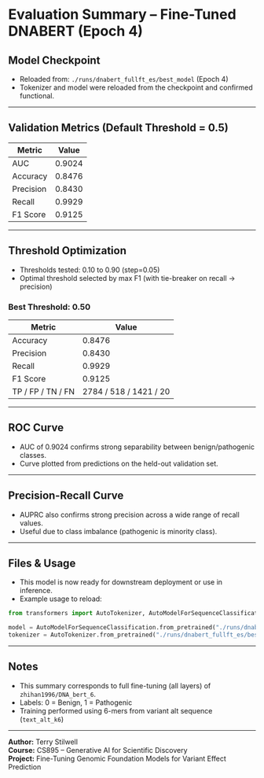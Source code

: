 
# Evaluation Summary – Fine-Tuned DNABERT (Epoch 4)

## Model Checkpoint
- Reloaded from: `./runs/dnabert_fullft_es/best_model` (Epoch 4)
- Tokenizer and model were reloaded from the checkpoint and confirmed functional.

---

## Validation Metrics (Default Threshold = 0.5)

| Metric     | Value     |
|------------|-----------|
| AUC        | 0.9024    |
| Accuracy   | 0.8476    |
| Precision  | 0.8430    |
| Recall     | 0.9929    |
| F1 Score   | 0.9125    |

---

## Threshold Optimization

- Thresholds tested: 0.10 to 0.90 (step=0.05)
- Optimal threshold selected by max F1 (with tie-breaker on recall → precision)

### Best Threshold: **0.50**
| Metric     | Value     |
|------------|-----------|
| Accuracy   | 0.8476    |
| Precision  | 0.8430    |
| Recall     | 0.9929    |
| F1 Score   | 0.9125    |
| TP / FP / TN / FN | 2784 / 518 / 1421 / 20 |

---

## ROC Curve

- AUC of 0.9024 confirms strong separability between benign/pathogenic classes.
- Curve plotted from predictions on the held-out validation set.

---

## Precision-Recall Curve

- AUPRC also confirms strong precision across a wide range of recall values.
- Useful due to class imbalance (pathogenic is minority class).

---

## Files & Usage

- This model is now ready for downstream deployment or use in inference.
- Example usage to reload:

```python
from transformers import AutoTokenizer, AutoModelForSequenceClassification

model = AutoModelForSequenceClassification.from_pretrained("./runs/dnabert_fullft_es/best_model")
tokenizer = AutoTokenizer.from_pretrained("./runs/dnabert_fullft_es/best_model", use_fast=False)
```

---

## Notes

- This summary corresponds to full fine-tuning (all layers) of `zhihan1996/DNA_bert_6`.
- Labels: 0 = Benign, 1 = Pathogenic
- Training performed using 6-mers from variant alt sequence (`text_alt_k6`)

---

**Author:** Terry Stilwell  
**Course:** CS895 – Generative AI for Scientific Discovery  
**Project:** Fine-Tuning Genomic Foundation Models for Variant Effect Prediction
